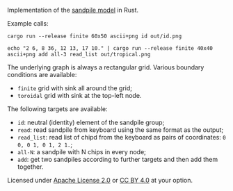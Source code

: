 Implementation of the [sandpile model](https://en.wikipedia.org/wiki/Abelian_sandpile_model) in Rust.

Example calls:

`cargo run --release finite 60x50 ascii+png id out/id.png`

`echo "2 6, 8 36, 12 13, 17 10." | cargo run --release finite 40x40 ascii+png add all-3 read_list out/tropical.png`

The underlying graph is always a rectangular grid. Various boundary conditions are available:

* `finite` grid with sink all around the grid;
* `toroidal` grid with sink at the top-left node.

The following targets are available:

* `id`: neutral (identity) element of the sandpile group;
* `read`: read sandpile from keyboard using the same format as the output;
* `read_list`: read list of chipd from the keyboard as pairs of coordinates: `0 0, 0 1, 0 1, 2 1.`;
* `all-N`: a sandpile with N chips in every node;
* `add`: get two sandpiles according to further targets and then add them together.

Licensed under [Apache License 2.0](https://www.apache.org/licenses/LICENSE-2.0) or [CC BY 4.0](https://creativecommons.org/licenses/by/4.0/) at your option.
